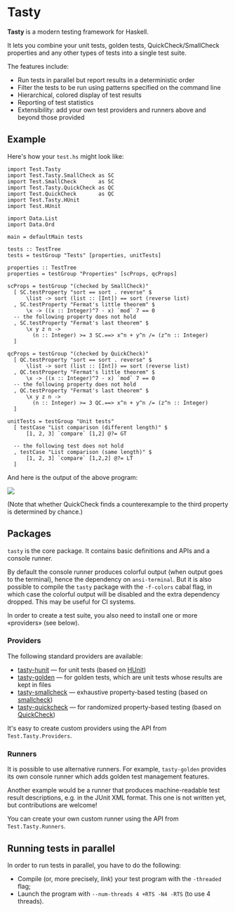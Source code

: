# Tasty

**Tasty** is a modern testing framework for Haskell.

It lets you combine your unit tests, golden tests, QuickCheck/SmallCheck
properties and any other types of tests into a single test suite.

The features include:

* Run tests in parallel but report results in a deterministic order
* Filter the tests to be run using patterns specified on the command line
* Hierarchical, colored display of test results
* Reporting of test statistics
* Extensibility: add your own test providers and runners above and beyond those
  provided

## Example

Here's how your `test.hs` might look like:

    import Test.Tasty
    import Test.Tasty.SmallCheck as SC
    import Test.SmallCheck       as SC
    import Test.Tasty.QuickCheck as QC
    import Test.QuickCheck       as QC
    import Test.Tasty.HUnit
    import Test.HUnit

    import Data.List
    import Data.Ord

    main = defaultMain tests

    tests :: TestTree
    tests = testGroup "Tests" [properties, unitTests]

    properties :: TestTree
    properties = testGroup "Properties" [scProps, qcProps]

    scProps = testGroup "(checked by SmallCheck)"
      [ SC.testProperty "sort == sort . reverse" $
          \list -> sort (list :: [Int]) == sort (reverse list)
      , SC.testProperty "Fermat's little theorem" $
          \x -> ((x :: Integer)^7 - x) `mod` 7 == 0
      -- the following property does not hold
      , SC.testProperty "Fermat's last theorem" $
          \x y z n ->
            (n :: Integer) >= 3 SC.==> x^n + y^n /= (z^n :: Integer)
      ]

    qcProps = testGroup "(checked by QuickCheck)"
      [ QC.testProperty "sort == sort . reverse" $
          \list -> sort (list :: [Int]) == sort (reverse list)
      , QC.testProperty "Fermat's little theorem" $
          \x -> ((x :: Integer)^7 - x) `mod` 7 == 0
      -- the following property does not hold
      , QC.testProperty "Fermat's last theorem" $
          \x y z n ->
            (n :: Integer) >= 3 QC.==> x^n + y^n /= (z^n :: Integer)
      ]

    unitTests = testGroup "Unit tests"
      [ testCase "List comparison (different length)" $
          [1, 2, 3] `compare` [1,2] @?= GT

      -- the following test does not hold
      , testCase "List comparison (same length)" $
          [1, 2, 3] `compare` [1,2,2] @?= LT
      ]

And here is the output of the above program:

![](https://raw.github.com/feuerbach/tasty/master/screenshot.png)

(Note that whether QuickCheck finds a counterexample to the third property is
determined by chance.)

## Packages

`tasty` is the core package. It contains basic definitions and APIs and a
console runner.

By default the console runner produces colorful output (when output goes to the
terminal), hence the dependency on `ansi-terminal`. But it is also possible to
compile the `tasty` package with the `-f-colors` cabal flag, in which case the
colorful output will be disabled and the extra dependency dropped. This may be
useful for CI systems.

In order to create a test suite, you also need to install one or more «providers» (see
below).

### Providers

The following standard providers are available:

* [tasty-hunit](http://hackage.haskell.org/package/tasty-hunit) — for unit tests
  (based on [HUnit](http://hackage.haskell.org/package/HUnit))
* [tasty-golden](http://hackage.haskell.org/package/tasty-golden) — for golden
  tests, which are unit tests whose results are kept in files
* [tasty-smallcheck](http://hackage.haskell.org/package/tasty-smallcheck) —
  exhaustive property-based testing
  (based on [smallcheck](http://hackage.haskell.org/package/smallcheck))
* [tasty-quickcheck](http://hackage.haskell.org/package/tasty-quickcheck) — for randomized
  property-based testing (based on [QuickCheck](http://hackage.haskell.org/package/QuickCheck))

It's easy to create custom providers using the API from `Test.Tasty.Providers`.

### Runners

It is possible to use alternative runners. For example, `tasty-golden` provides
its own console runner which adds golden test management features.

Another example would be a runner that produces machine-readable test result
descriptions, e.g. in the JUnit XML format. This one is not written yet, but
contributions are welcome!

You can create your own custom runner using the API from `Test.Tasty.Runners`.

## Running tests in parallel

In order to run tests in parallel, you have to do the following:

* Compile (or, more precisely, *link*) your test program with the `-threaded`
  flag;
* Launch the program with `--num-threads 4 +RTS -N4 -RTS` (to use 4 threads).
